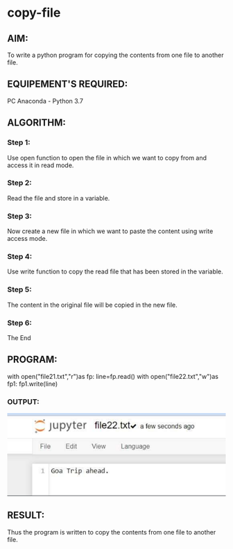 # copy-file
## AIM:
To write a python program for copying the contents from one file to another file.
## EQUIPEMENT'S REQUIRED: 
PC
Anaconda - Python 3.7
## ALGORITHM: 
### Step 1:

Use open function to open the file in which we want to copy from and access it in
read mode.

### Step 2:
Read the file and store in a variable.

### Step 3:
Now create a new file in which we want to paste the content using write access
mode.

### Step 4:
Use write function to copy the read file that has been stored in the variable.

### Step 5:
The content in the original file will be copied in the new file.

### Step 6:
The End

 

## PROGRAM:

with open("file21.txt","r")as fp:
 line=fp.read()
with open("file22.txt","w")as fp1:
 fp1.write(line)

### OUTPUT:

![GitHub Logo](/image.png)



## RESULT:
Thus the program is written to copy the contents from one file to another file.